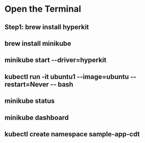 # Open the Terminal

## Step1: brew install hyperkit
## brew install minikube

## minikube start --driver=hyperkit


## kubectl  run -it ubuntu1 --image=ubuntu --restart=Never -- bash

## minikube status

## minikube dashboard

## kubectl create namespace sample-app-cdt
